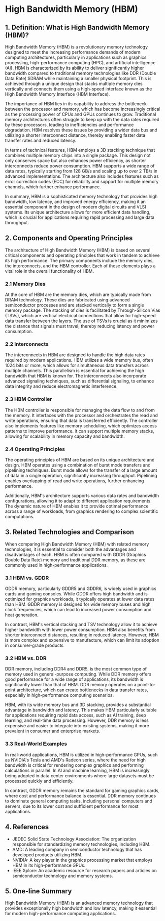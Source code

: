 # High Bandwidth Memory (HBM)

## 1. Definition: What is **High Bandwidth Memory (HBM)**?

High Bandwidth Memory (HBM) is a revolutionary memory technology designed to meet the increasing performance demands of modern computing architectures, particularly in applications such as graphics processing, high-performance computing (HPC), and artificial intelligence (AI). HBM is characterized by its ability to deliver significantly higher bandwidth compared to traditional memory technologies like DDR (Double Data Rate) SDRAM while maintaining a smaller physical footprint. This is achieved through a unique design that stacks multiple memory dies vertically and connects them using a high-speed interface known as the High Bandwidth Memory Interface (HBM Interface).

The importance of HBM lies in its capability to address the bottleneck between the processor and memory, which has become increasingly critical as the processing power of CPUs and GPUs continues to grow. Traditional memory architectures often struggle to keep up with the data rates required by these processors, leading to inefficiencies and performance degradation. HBM resolves these issues by providing a wider data bus and utilizing a shorter interconnect distance, thereby enabling faster data transfer rates and reduced latency.

In terms of technical features, HBM employs a 3D stacking technique that combines multiple memory chips into a single package. This design not only conserves space but also enhances power efficiency, as shorter interconnects reduce power consumption. HBM supports a wide range of data rates, typically starting from 128 GB/s and scaling up to over 2 TB/s in advanced implementations. The architecture also includes features such as error correction codes (ECC) for reliability and support for multiple memory channels, which further enhance performance.

In summary, HBM is a sophisticated memory technology that provides high bandwidth, low latency, and improved energy efficiency, making it an essential component in the design of modern digital circuits and VLSI systems. Its unique architecture allows for more efficient data handling, which is crucial for applications requiring rapid processing and large data throughput.

## 2. Components and Operating Principles

The architecture of High Bandwidth Memory (HBM) is based on several critical components and operating principles that work in tandem to achieve its high performance. The primary components include the memory dies, the interconnects, and the HBM controller. Each of these elements plays a vital role in the overall functionality of HBM.

### 2.1 Memory Dies

At the core of HBM are the memory dies, which are typically made from DRAM technology. These dies are fabricated using advanced semiconductor processes and are stacked vertically to form a single memory package. The stacking of dies is facilitated by Through-Silicon Vias (TSVs), which are vertical electrical connections that allow for high-speed data transfer between the layers. The use of TSVs is crucial as it minimizes the distance that signals must travel, thereby reducing latency and power consumption.

### 2.2 Interconnects

The interconnects in HBM are designed to handle the high data rates required by modern applications. HBM utilizes a wide memory bus, often 1024 bits or more, which allows for simultaneous data transfers across multiple channels. This parallelism is essential for achieving the high bandwidth that HBM is known for. The interconnects also incorporate advanced signaling techniques, such as differential signaling, to enhance data integrity and reduce electromagnetic interference.

### 2.3 HBM Controller

The HBM controller is responsible for managing the data flow to and from the memory. It interfaces with the processor and orchestrates the read and write operations, ensuring that data is transferred efficiently. The controller also implements features like memory scheduling, which optimizes access patterns to improve performance. It can support multiple memory stacks, allowing for scalability in memory capacity and bandwidth.

### 2.4 Operating Principles

The operating principles of HBM are based on its unique architecture and design. HBM operates using a combination of burst mode transfers and pipelining techniques. Burst mode allows for the transfer of a large amount of data in a single operation, significantly increasing throughput. Pipelining enables overlapping of read and write operations, further enhancing performance.

Additionally, HBM's architecture supports various data rates and bandwidth configurations, allowing it to adapt to different application requirements. The dynamic nature of HBM enables it to provide optimal performance across a range of workloads, from graphics rendering to complex scientific computations.

## 3. Related Technologies and Comparison

When comparing High Bandwidth Memory (HBM) with related memory technologies, it is essential to consider both the advantages and disadvantages of each. HBM is often compared with GDDR (Graphics Double Data Rate) memory and traditional DDR memory, as these are commonly used in high-performance applications.

### 3.1 HBM vs. GDDR

GDDR memory, particularly GDDR5 and GDDR6, is widely used in graphics cards and gaming consoles. While GDDR offers high bandwidth and is optimized for graphics workloads, it typically operates at lower data rates than HBM. GDDR memory is designed for wide memory buses and high clock frequencies, which can lead to increased power consumption and heat generation.

In contrast, HBM's vertical stacking and TSV technology allow it to achieve higher bandwidth with lower power consumption. HBM also benefits from shorter interconnect distances, resulting in reduced latency. However, HBM is more complex and expensive to manufacture, which can limit its adoption in consumer-grade products.

### 3.2 HBM vs. DDR

DDR memory, including DDR4 and DDR5, is the most common type of memory used in general-purpose computing. While DDR memory offers good performance for a wide range of applications, its bandwidth is significantly lower than that of HBM. DDR memory operates on a point-to-point architecture, which can create bottlenecks in data transfer rates, especially in high-performance computing scenarios.

HBM, with its wide memory bus and 3D stacking, provides a substantial advantage in bandwidth and latency. This makes HBM particularly suitable for applications requiring rapid data access, such as AI training, deep learning, and real-time data processing. However, DDR memory is less expensive and easier to integrate into existing systems, making it more prevalent in consumer and enterprise markets.

### 3.3 Real-World Examples

In real-world applications, HBM is utilized in high-performance GPUs, such as NVIDIA's Tesla and AMD's Radeon series, where the need for high bandwidth is critical for rendering complex graphics and performing calculations in parallel. In AI and machine learning, HBM is increasingly being adopted in data center environments where large datasets must be processed quickly and efficiently.

In contrast, GDDR memory remains the standard for gaming graphics cards, where cost and performance balance is essential. DDR memory continues to dominate general computing tasks, including personal computers and servers, due to its lower cost and sufficient performance for most applications.

## 4. References

- JEDEC Solid State Technology Association: The organization responsible for standardizing memory technologies, including HBM.
- AMD: A leading company in semiconductor technology that has developed products utilizing HBM.
- NVIDIA: A key player in the graphics processing market that employs HBM in its high-performance GPUs.
- IEEE Xplore: An academic resource for research papers and articles on semiconductor technology and memory systems.

## 5. One-line Summary

High Bandwidth Memory (HBM) is an advanced memory technology that provides exceptionally high bandwidth and low latency, making it essential for modern high-performance computing applications.